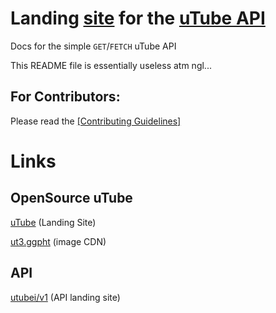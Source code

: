 # Landing [site](https://docs.osutube.nl) for the [uTube API](https://api.osutube.nl)
Docs for the simple `GET`/`FETCH` uTube API

This README file is essentially useless atm ngl...

## For Contributors:
Please read the [[Contributing Guidelines]](https://docs.osutube.nl/contributing)

# Links
## OpenSource uTube
[uTube](https://osutube.nl) (Landing Site)

[ut3.ggpht](https://ggpht.ga) (image CDN)
## API
[utubei/v1](https://api.osutube.nl) (API landing site)
